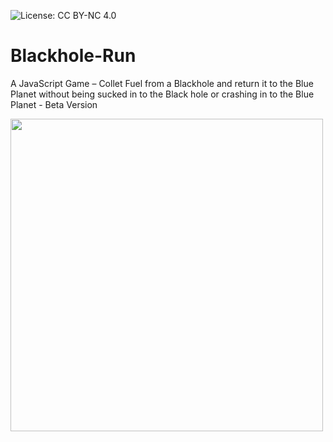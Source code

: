![License: CC BY-NC 4.0](https://img.shields.io/badge/License-CC%20BY--NC%204.0-blue.svg)

# Blackhole-Run
A JavaScript Game – Collet Fuel from a Blackhole and return it to the Blue Planet without being sucked in to the Black hole or crashing in to the Blue Planet - Beta Version

<img src="[https://example.com/image.png](https://raw.githubusercontent.com/Shane-Currie/Blackhole-Run/refs/heads/main/Blackhole%20Run%20V1.14%20(Beta)/readme-images/Blackhole-Run-v1.14.jpg)" width="500">
